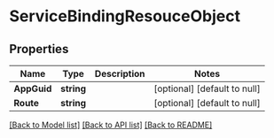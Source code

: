 # ServiceBindingResouceObject

## Properties
Name | Type | Description | Notes
------------ | ------------- | ------------- | -------------
**AppGuid** | **string** |  | [optional] [default to null]
**Route** | **string** |  | [optional] [default to null]

[[Back to Model list]](../README.md#documentation-for-models) [[Back to API list]](../README.md#documentation-for-api-endpoints) [[Back to README]](../README.md)

